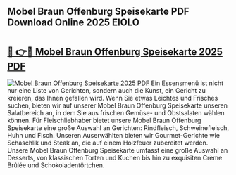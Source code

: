 ## Mobel Braun Offenburg Speisekarte PDF Download Online 2025 ElOLO

# <h2><a href="http://gc7e6qw.nevu.top/?p=Mobel+Braun+Offenburg+Speisekarte">🔗 👉🔴 Mobel Braun Offenburg Speisekarte 2025 PDF</a></h2>

[![Mobel Braun Offenburg Speisekarte 2025 PDF](https://i.imgur.com/dBaPXMq.png)](http://gc7e6qw.nevu.top/?p=Mobel+Braun+Offenburg+Speisekarte)
Ein Essensmenü ist nicht nur eine Liste von Gerichten, sondern auch die Kunst, ein Gericht zu kreieren, das Ihnen gefallen wird. Wenn Sie etwas Leichtes und Frisches suchen, bieten wir auf unserer Mobel Braun Offenburg Speisekarte unseren Salatbereich an, in dem Sie aus frischen Gemüse- und Obstsalaten wählen können. Für Fleischliebhaber bietet unsere Mobel Braun Offenburg Speisekarte eine große Auswahl an Gerichten: Rindfleisch, Schweinefleisch, Huhn und Fisch. Unseren Auserwählten bieten wir Gourmet-Gerichte wie Schaschlik und Steak an, die auf einem Holzfeuer zubereitet werden. Unsere Mobel Braun Offenburg Speisekarte umfasst eine große Auswahl an Desserts, von klassischen Torten und Kuchen bis hin zu exquisiten Crème Brûlée und Schokoladentörtchen.
